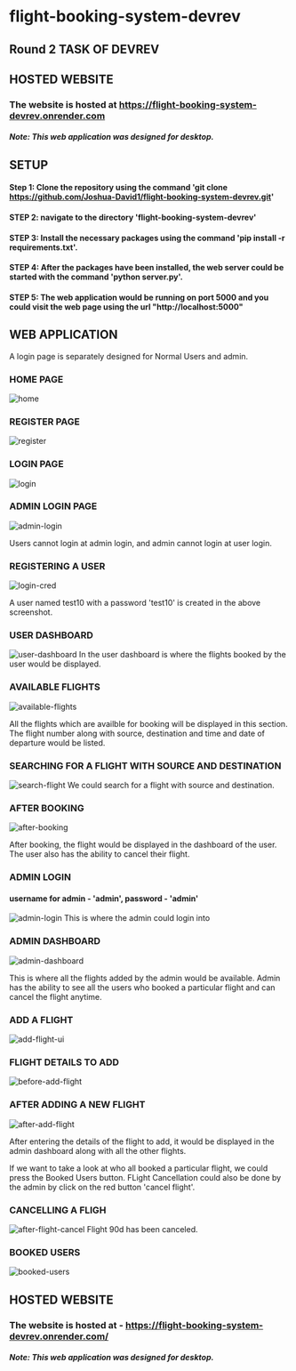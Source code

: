 # flight-booking-system-devrev


## Round 2 TASK OF DEVREV

## HOSTED WEBSITE
### The website is hosted at https://flight-booking-system-devrev.onrender.com
##### Note: This web application was designed for desktop.

## SETUP

#### Step 1: Clone the repository using the command 'git clone https://github.com/Joshua-David1/flight-booking-system-devrev.git'
#### STEP 2: navigate to the directory 'flight-booking-system-devrev'
#### STEP 3: Install the necessary packages using the command 'pip install -r requirements.txt'.
#### STEP 4: After the packages have been installed, the web server could be started with the command 'python server.py'.
#### STEP 5: The web application would be running on port 5000 and you could visit the web page using the url "http://localhost:5000"


## WEB APPLICATION

A login page is separately designed for Normal Users and admin.

### HOME PAGE
![home](https://github.com/Joshua-David1/flight-booking-system-devrev/assets/69303816/12b4d232-aa04-4131-ac76-59560ca800e5)
### REGISTER PAGE
![register](https://github.com/Joshua-David1/flight-booking-system-devrev/assets/69303816/74bcb323-6df4-4f36-9621-9a1fccaafa1a)
### LOGIN PAGE
![login](https://github.com/Joshua-David1/flight-booking-system-devrev/assets/69303816/64041dad-12fc-425b-af00-6e6c975cbb9e)
### ADMIN LOGIN PAGE
![admin-login](https://github.com/Joshua-David1/flight-booking-system-devrev/assets/69303816/da8e37d3-39c2-4a47-8c7c-a81638539b3f)

Users cannot login at admin login, and admin cannot login at user login.


### REGISTERING A USER
![login-cred](https://github.com/Joshua-David1/flight-booking-system-devrev/assets/69303816/429ffcb5-9ca4-4cda-8a5c-ebe19dac9f30)

A user named test10 with a password 'test10' is created in the above screenshot.
### USER DASHBOARD
![user-dashboard](https://github.com/Joshua-David1/flight-booking-system-devrev/assets/69303816/a947f378-bb0c-4679-be61-17b304551325)
In the user dashboard is where the flights booked by the user would be displayed.

### AVAILABLE FLIGHTS

![available-flights](https://github.com/Joshua-David1/flight-booking-system-devrev/assets/69303816/629d8cae-ea95-4c25-ae71-2c4b02ae3216)

All the flights which are availble for booking will be displayed in this section.
The flight number along with source, destination and time and date of departure would be listed.

### SEARCHING FOR A FLIGHT WITH SOURCE AND DESTINATION

![search-flight](https://github.com/Joshua-David1/flight-booking-system-devrev/assets/69303816/75b7720a-e8a7-4efe-a6a1-3335ec401702)
 We could search for a flight with source and destination.
 
 ### AFTER BOOKING
 ![after-booking](https://github.com/Joshua-David1/flight-booking-system-devrev/assets/69303816/1416508d-6664-4484-b804-54184a53c8a8)

After booking, the flight would be displayed in the dashboard of the user. The user also has the ability to cancel their flight.

### ADMIN LOGIN

#### username for admin - 'admin', password - 'admin'

![admin-login](https://github.com/Joshua-David1/flight-booking-system-devrev/assets/69303816/2225db21-12c2-4d5f-9007-c388c1e2d998)
This is where the admin could login into

### ADMIN DASHBOARD

![admin-dashboard](https://github.com/Joshua-David1/flight-booking-system-devrev/assets/69303816/9a1b8e2b-f8de-402f-a75d-25f9aaa560fc)

This is where all the flights added by the admin would be available. Admin has the ability to see all the users who booked a particular flight and can cancel the flight anytime.

### ADD A FLIGHT

![add-flight-ui](https://github.com/Joshua-David1/flight-booking-system-devrev/assets/69303816/879e2592-b431-4aac-9a65-3fe6deb30327)


### FLIGHT DETAILS TO ADD

![before-add-flight](https://github.com/Joshua-David1/flight-booking-system-devrev/assets/69303816/9cb493f7-9198-48d1-8ab9-cc535eda7b47)


### AFTER ADDING A NEW FLIGHT

![after-add-flight](https://github.com/Joshua-David1/flight-booking-system-devrev/assets/69303816/8b05f831-5638-4de9-ad7c-ca3912369329)

After entering the details of the flight to add, it would be displayed in the admin dashboard along with all the other flights.


If we want to take a look at who all booked a particular flight, we could press the Booked Users button.
FLight Cancellation could also be done by the admin by click on the red button 'cancel flight'.

### CANCELLING A FLIGH
![after-flight-cancel](https://github.com/Joshua-David1/flight-booking-system-devrev/assets/69303816/a283ab4b-c494-49f9-9bfb-3291b5b47674)
 Flight 90d has been canceled.


### BOOKED USERS

![booked-users](https://github.com/Joshua-David1/flight-booking-system-devrev/assets/69303816/b410bb2b-6e94-47af-80d4-fdd9ea200ff9)


## HOSTED WEBSITE

### The website is hosted at - https://flight-booking-system-devrev.onrender.com/
##### Note: This web application was designed for desktop.
